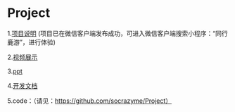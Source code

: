 # Project

1.[项目说明](text)  (项目已在微信客户端发布成功，可进入微信客户端搜索小程序：“同行鹿游”，进行体验)

2.[视频展示](演示视频.mp4)

3.[ppt](鹿游pre1.0.pptx)

4.[开发文档](开发文档)

5.code：（请见：https://github.com/socrazyme/Project）


